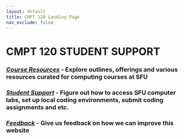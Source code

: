 ```yaml
---
layout: default
title: CMPT 120 Landing Page
nav_exclude: false
---
```



# CMPT 120 STUDENT SUPPORT 

### [*Course Resources*](https://seenan21.github.io/SFU-INSTRUCTIONAL-SUPPORT-GROUP/docs/courseresources/courseResources.html) - Explore outlines, offerings and various resources curated for computing courses at SFU

### [*Student Support*](https://seenan21.github.io/SFU-INSTRUCTIONAL-SUPPORT-GROUP/docs/support/support.html) - Figure out how to access SFU computer labs, set up local coding environments, submit coding assignments and etc.

### [*Feedback*](https://seenan21.github.io/SFU-INSTRUCTIONAL-SUPPORT-GROUP/docs/Feedback.html) - Give us feedback on how we can improve this website